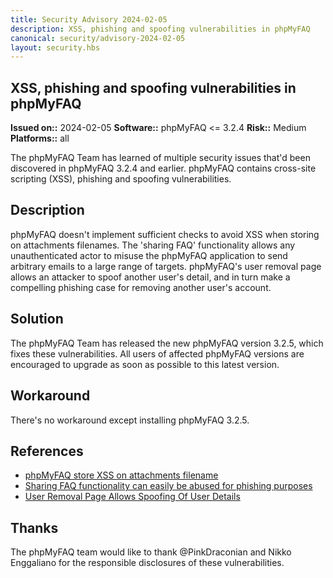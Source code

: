 ```yaml
---
title: Security Advisory 2024-02-05
description: XSS, phishing and spoofing vulnerabilities in phpMyFAQ
canonical: security/advisory-2024-02-05
layout: security.hbs
---
```


## XSS, phishing and spoofing vulnerabilities in phpMyFAQ

  **Issued on::** 2024-02-05
  **Software::** phpMyFAQ <= 3.2.4
  **Risk::** Medium
  **Platforms::** all

The phpMyFAQ Team has learned of multiple security issues that'd been discovered in phpMyFAQ 3.2.4 and
  earlier. phpMyFAQ contains cross-site scripting (XSS), phishing and spoofing vulnerabilities.

## Description
phpMyFAQ doesn't implement sufficient checks to avoid XSS when storing on attachments filenames.
  The 'sharing FAQ' functionality allows any unauthenticated actor to misuse the phpMyFAQ application to send arbitrary
  emails to a large range of targets.
  phpMyFAQ's user removal page allows an attacker to spoof another user's detail, and in turn make a compelling phishing
  case for removing another user's account.

## Solution
The phpMyFAQ Team has released the new phpMyFAQ version 3.2.5, which fixes these vulnerabilities. All
  users of affected phpMyFAQ versions are encouraged to upgrade as soon as possible to this latest version.

## Workaround
There's no workaround except installing phpMyFAQ 3.2.5.

## References
<ul>
  <li>
    <a target="_blank" rel="nofollow" href="https://github.com/thorsten/phpMyFAQ/security/advisories/GHSA-7m8g-fprr-47fx">
      phpMyFAQ store XSS on attachments filename
    </a>
  </li>
  <li>
    <a target="_blank" rel="nofollow" href="https://github.com/thorsten/phpMyFAQ/security/advisories/GHSA-9hhf-xmcw-r3xg">
      Sharing FAQ functionality can easily be abused for phishing purposes
    </a>
  </li>
  <li>
    <a target="_blank" rel="nofollow" href="https://github.com/thorsten/phpMyFAQ/security/advisories/GHSA-6648-6g96-mg35">
      User Removal Page Allows Spoofing Of User Details
    </a>
  </li>
</ul>

## Thanks
The phpMyFAQ team would like to thank @PinkDraconian and Nikko Enggaliano for the responsible disclosures of these
  vulnerabilities.
